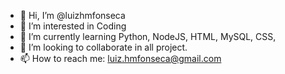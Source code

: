 - 👋 Hi, I’m @luizhmfonseca
- 👀 I’m interested in Coding
- 🌱 I’m currently learning Python, NodeJS, HTML, MySQL, CSS,
- 💞️ I’m looking to collaborate in all project.
- 📫 How to reach me: luiz.hmfonseca@gmail.com

<!---
luizhmfonseca/luizhmfonseca is a ✨ special ✨ repository because its `README.md` (this file) appears on your GitHub profile.
You can click the Preview link to take a look at your changes.
--->
